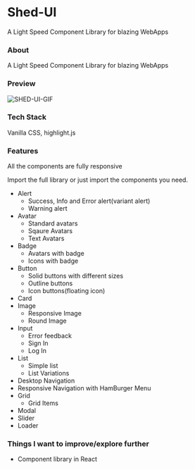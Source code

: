 # Shed-UI
 A Light Speed Component Library for blazing WebApps 

### About
 A Light Speed Component Library for blazing WebApps 

### Preview
![SHED-UI-GIF](/demo/SHED-UI-GIF.gif)
### Tech Stack
Vanilla CSS, highlight.js

### Features
  All the components are fully responsive
  
  Import the full library or just import the components you need.
  
- Alert
  - Success, Info and Error alert(variant alert)
  - Warning alert 
- Avatar
  - Standard avatars
  - Sqaure Avatars
  - Text Avatars
- Badge
  - Avatars with badge
  - Icons with badge
- Button
  - Solid buttons with different sizes
  - Outline buttons
  - Icon buttons(floating icon)
- Card
- Image
  - Responsive Image
  - Round Image
- Input
  - Error feedback
  - Sign In
  - Log In
- List
  - Simple list
  - List Variations
- Desktop Navigation
- Responsive Navigation with HamBurger Menu
- Grid
  - Grid Items
- Modal
- Slider
- Loader      


### Things I want to improve/explore further
- Component library in React
